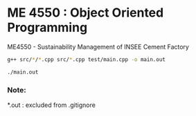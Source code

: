 # ME 4550 : Object Oriented Programming

ME4550 - Sustainability Management of INSEE Cement Factory

```bash
g++ src/*/*.cpp src/*.cpp test/main.cpp -o main.out

./main.out
```
### Note:

*.out : excluded from .gitignore
